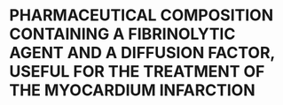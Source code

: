 # PHARMACEUTICAL COMPOSITION CONTAINING A FIBRINOLYTIC AGENT AND A DIFFUSION FACTOR, USEFUL FOR THE TREATMENT OF THE MYOCARDIUM INFARCTION